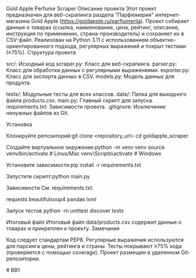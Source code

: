 Gold Apple Perfume Scraper
Описание проекта
Этот проект предназначен для веб-скрапинга раздела "Парфюмерия" интернет-магазина Gold Apple (https://goldapple.ru/parfjumerija). Проект собирает данные о товарах (ссылка, наименование, цена, рейтинг, описание, инструкция по применению, страна-производитель) и сохраняет их в CSV-файл. Реализован на Python 3.11 с использованием объектно-ориентированного подхода, регулярных выражений и покрыт тестами (≥75%).
Структура проекта

src/: Исходный код
scraper.py: Класс для веб-скрапинга.
parser.py: Класс для обработки данных с регулярными выражениями.
exporter.py: Класс для экспорта данных в CSV.
models.py: Модель данных для продукта.


tests/: Модульные тесты для всех классов.
data/: Папка для выходного файла products.csv.
main.py: Главный скрипт для запуска.
requirements.txt: Зависимости проекта.
.gitignore: Исключение ненужных файлов из Git.

Установка

Клонируйте репозиторий:git clone <repository_url>
cd goldapple_scraper


Создайте виртуальное окружение:python -m venv venv
source venv/bin/activate  # Linux/Mac
venv\Scripts\activate      # Windows


Установите зависимости:pip install -r requirements.txt


Запустите скрипт:python main.py



Зависимости
См. requirements.txt:

requests
beautifulsoup4
pandas
lxml

Запуск тестов
python -m unittest discover tests

Итоговый файл
Итоговый файл data/products.csv содержит данные о товарах и прикреплен к проекту.
Замечания

Код следует стандартам PEP8.
Регулярные выражения используются для парсинга цены, рейтинга и страны.
Тесты покрывают ≥75% кода (проверяется с помощью coverage).
Проект размещен в удаленном Git-репозитории.

#   B B 1  
 